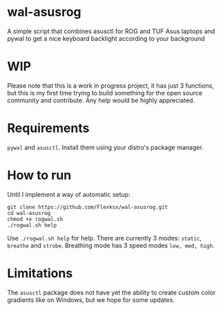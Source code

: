 # wal-asusrog
A simple script that combines asusctl for ROG and TUF Asus laptops and pywal to get a nice keyboard backlight according to your background
# WIP
Please note that this is a work in progress project, it has just 3 functions, but this is my first time trying to build something for the open source community and contribute. Any help would be highly appreciated.
# Requirements
```pywal``` and ```asusctl```. Install them using your distro's package manager.
# How to run
Until I implement a way of automatic setup:
```
git clone https://github.com/Flexksx/wal-asusrog.git
cd wal-asusrog
chmod +x rogwal.sh
./rogwal.sh help
```

Use ```./rogwal.sh help``` for help. There are currently 3 modes: ```static```, ```breathe``` and ```strobe```. Breathing mode has 3 speed modes ```low, med, high```.
# Limitations
The ```asusctl``` package does not have yet the ability to create custom color gradients like on Windows, but we hope for some updates.
